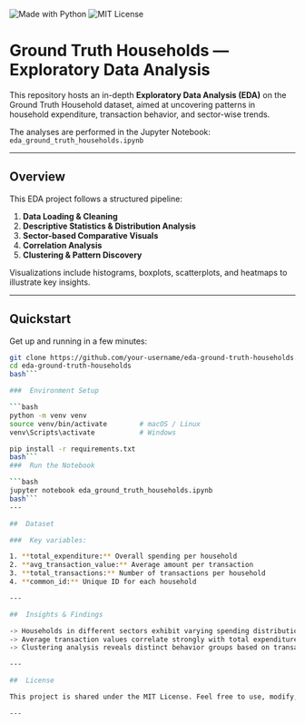 <!-- Header badge examples -->
![Made with Python](https://img.shields.io/badge/Made%20with-Python-blue)
![MIT License](https://img.shields.io/badge/License-MIT-green)

# Ground Truth Households — Exploratory Data Analysis

This repository hosts an in-depth **Exploratory Data Analysis (EDA)** on the Ground Truth Household dataset, aimed at uncovering patterns in household expenditure, transaction behavior, and sector-wise trends.

The analyses are performed in the Jupyter Notebook: `eda_ground_truth_households.ipynb`

---

##  Overview

This EDA project follows a structured pipeline:

1. **Data Loading & Cleaning**  
2. **Descriptive Statistics & Distribution Analysis**  
3. **Sector-based Comparative Visuals**  
4. **Correlation Analysis**  
5. **Clustering & Pattern Discovery**

Visualizations include histograms, boxplots, scatterplots, and heatmaps to illustrate key insights.

---

##  Quickstart

Get up and running in a few minutes:

```bash
git clone https://github.com/your-username/eda-ground-truth-households.git
cd eda-ground-truth-households
bash```

###  Environment Setup

```bash
python -m venv venv
source venv/bin/activate        # macOS / Linux
venv\Scripts\activate           # Windows

pip install -r requirements.txt
bash```
###  Run the Notebook

```bash
jupyter notebook eda_ground_truth_households.ipynb
bash```
---

##  Dataset

###  Key variables:

1. **total_expenditure:** Overall spending per household
2. **avg_transaction_value:** Average amount per transaction
3. **total_transactions:** Number of transactions per household
4. **common_id:** Unique ID for each household

---

##  Insights & Findings

-> Households in different sectors exhibit varying spending distributions.
-> Average transaction values correlate strongly with total expenditure.
-> Clustering analysis reveals distinct behavior groups based on transaction patterns.

---

##  License

This project is shared under the MIT License. Feel free to use, modify, and distribute freely.

---
